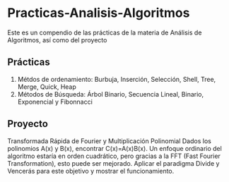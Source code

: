 # Practicas-Analisis-Algoritmos
Este es un compendio de las prácticas de la materia de Análisis de Algoritmos, así como del proyecto


## Prácticas
1. Métdos de ordenamiento: Burbuja, Inserción, Selección, Shell, Tree, Merge, Quick, Heap
2. Métodos de Búsqueda: Árbol Binario, Secuencia Lineal, Binario, Exponencial y Fibonnacci

## Proyecto
Transformada Rápida de Fourier y Multiplicación Polinomial
Dados los polinomios A(x) y B(x), encontrar C(x)=A(x)B(x). Un enfoque ordinario del algoritmo estaría en orden cuadrático, pero gracias a la FFT (Fast Fourier Transformation), esto puede ser mejorado. Aplicar el paradigma Divide y Vencerás para este objetivo y mostrar el funcionamiento. 
